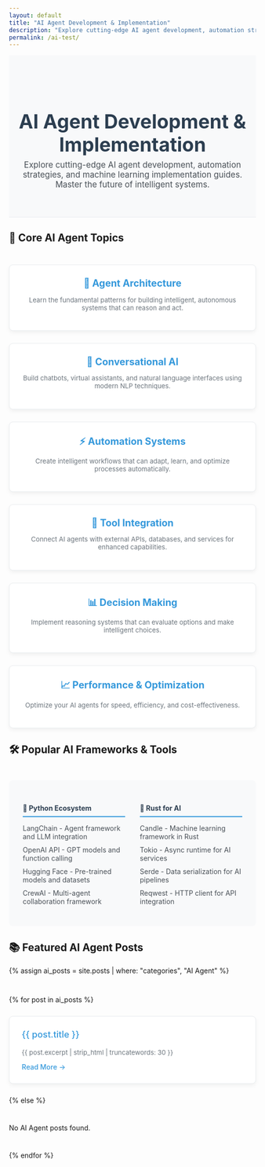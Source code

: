 ```yaml
---
layout: default
title: "AI Agent Development & Implementation"
description: "Explore cutting-edge AI agent development, automation strategies, and machine learning implementation guides. Master the future of intelligent systems."
permalink: /ai-test/
---
```


<style>
  .hero-section {
    text-align: center;
    padding: 4em 1em;
    background-color: #f8f9fa;
    border-bottom: 1px solid #e9ecef;
  }
  .hero-section h1 {
    font-size: 2.8em;
    color: #2c3e50;
    margin-bottom: 0.2em;
  }
  .hero-section p {
    font-size: 1.2em;
    color: #495057;
    max-width: 800px;
    margin: 0 auto;
  }
  .topic-grid {
    display: grid;
    grid-template-columns: repeat(auto-fit, minmax(280px, 1fr));
    gap: 25px;
    margin-top: 3em;
  }
  .topic-card {
    background-color: #fff;
    border: 1px solid #e9ecef;
    border-radius: 8px;
    padding: 25px;
    text-align: center;
    transition: all 0.3s ease;
    box-shadow: 0 4px 8px rgba(0,0,0,0.05);
  }
  .topic-card:hover {
    transform: translateY(-5px);
    box-shadow: 0 8px 16px rgba(0,0,0,0.1);
  }
  .topic-card h4 {
    font-size: 1.4em;
    color: #3498db;
    margin-top: 0;
    margin-bottom: 0.5em;
  }
  .topic-card p {
    font-size: 0.95em;
    color: #6c757d;
  }
  .tools-section {
    display: flex;
    gap: 30px;
    margin-top: 3em;
    background-color: #f8f9fa;
    padding: 2em;
    border-radius: 8px;
  }
  .tool-category {
    flex: 1;
  }
  .tool-category h4 {
    color: #2c3e50;
    border-bottom: 2px solid #3498db;
    padding-bottom: 8px;
    margin-bottom: 1em;
  }
  .tool-category ul {
    list-style: none;
    padding: 0;
  }
  .tool-category li {
    margin-bottom: 10px;
    font-size: 1em;
    color: #495057;
  }
  .post-grid {
    display: grid;
    grid-template-columns: repeat(auto-fit, minmax(300px, 1fr));
    gap: 25px;
    margin-top: 3em;
  }
  .post-card {
    background-color: #fff;
    border: 1px solid #e9ecef;
    border-radius: 8px;
    overflow: hidden;
    transition: all 0.3s ease;
    box-shadow: 0 4px 8px rgba(0,0,0,0.05);
  }
  .post-card:hover {
    transform: translateY(-5px);
    box-shadow: 0 8px 16px rgba(0,0,0,0.1);
  }
  .post-card-content {
    padding: 25px;
  }
  .post-card h3 {
    font-size: 1.3em;
    margin-top: 0;
    color: #2c3e50;
  }
  .post-card p {
    font-size: 0.95em;
    color: #6c757d;
    margin-bottom: 1em;
  }
  .post-card a {
    color: #3498db;
    text-decoration: none;
    font-weight: 500;
  }
  .post-card a:hover {
    text-decoration: underline;
  }
</style>

<div class="hero-section">
  <h1>AI Agent Development & Implementation</h1>
  <p>Explore cutting-edge AI agent development, automation strategies, and machine learning implementation guides. Master the future of intelligent systems.</p>
</div>

## 🎯 Core AI Agent Topics

<div class="topic-grid">
  <div class="topic-card">
    <h4>🧠 Agent Architecture</h4>
    <p>Learn the fundamental patterns for building intelligent, autonomous systems that can reason and act.</p>
  </div>
  
  <div class="topic-card">
    <h4>💬 Conversational AI</h4>
    <p>Build chatbots, virtual assistants, and natural language interfaces using modern NLP techniques.</p>
  </div>
  
  <div class="topic-card">
    <h4>⚡ Automation Systems</h4>
    <p>Create intelligent workflows that can adapt, learn, and optimize processes automatically.</p>
  </div>
  
  <div class="topic-card">
    <h4>🔗 Tool Integration</h4>
    <p>Connect AI agents with external APIs, databases, and services for enhanced capabilities.</p>
  </div>
  
  <div class="topic-card">
    <h4>📊 Decision Making</h4>
    <p>Implement reasoning systems that can evaluate options and make intelligent choices.</p>
  </div>
  
  <div class="topic-card">
    <h4>📈 Performance & Optimization</h4>
    <p>Optimize your AI agents for speed, efficiency, and cost-effectiveness.</p>
  </div>
</div>

## 🛠️ Popular AI Frameworks & Tools

<div class="tools-section">
  <div class="tool-category">
    <h4>🐍 Python Ecosystem</h4>
    <ul>
      <li>LangChain - Agent framework and LLM integration</li>
      <li>OpenAI API - GPT models and function calling</li>
      <li>Hugging Face - Pre-trained models and datasets</li>
      <li>CrewAI - Multi-agent collaboration framework</li>
    </ul>
  </div>
  
  <div class="tool-category">
    <h4>🦀 Rust for AI</h4>
    <ul>
      <li>Candle - Machine learning framework in Rust</li>
      <li>Tokio - Async runtime for AI services</li>
      <li>Serde - Data serialization for AI pipelines</li>
      <li>Reqwest - HTTP client for API integration</li>
    </ul>
  </div>
</div>

## 📚 Featured AI Agent Posts

{% assign ai_posts = site.posts | where: "categories", "AI Agent" %}

<div class="post-grid">
  {% for post in ai_posts %}
    <div class="post-card">
      <div class="post-card-content">
        <h3><a href="{{ post.url | relative_url }}">{{ post.title }}</a></h3>
        <p>{{ post.excerpt | strip_html | truncatewords: 30 }}</p>
        <a href="{{ post.url | relative_url }}">Read More →</a>
      </div>
    </div>
  {% else %}
    <p>No AI Agent posts found.</p>
  {% endfor %}
</div>
